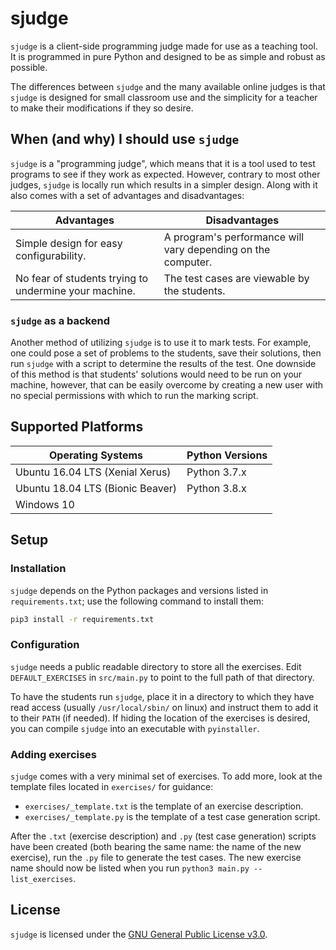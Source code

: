 sjudge
======

`sjudge` is a client-side programming judge made for use as a teaching tool.
It is programmed in pure Python and designed to be as simple and robust as possible.

The differences between `sjudge` and the many available online judges is that `sjudge` is designed for small classroom 
use and the simplicity for a teacher to make their modifications if they so desire.

When (and why) I should use `sjudge`
------------------------------------

`sjudge` is a "programming judge", which means that it is a tool used to test programs to see if they work as expected.
However, contrary to most other judges, `sjudge` is locally run which results in a simpler design.
Along with it also comes with a set of advantages and disadvantages:

| Advantages                                            | Disadvantages                                                 |
| ------------------------------------------------------|---------------------------------------------------------------|
| Simple design for easy configurability.               | A program's performance will vary depending on the computer.  |
| No fear of students trying to undermine your machine. | The test cases are viewable by the students.                  |

### `sjudge` as a backend

Another method of utilizing `sjudge` is to use it to mark tests.
For example, one could pose a set of problems to the students, save their solutions, then run `sjudge` with a script to 
determine the results of the test.
One downside of this method is that students' solutions would need to be run on your machine, however, that can be 
easily overcome by creating a new user with no special permissions with which to run the marking script.

Supported Platforms
-------------------

| Operating Systems                 | Python Versions   |
| ----------------------------------|-------------------|
| Ubuntu 16.04 LTS (Xenial Xerus)   | Python 3.7.x      |
| Ubuntu 18.04 LTS (Bionic Beaver)  | Python 3.8.x      |
| Windows 10                        |                   |

Setup
-----

### Installation

`sjudge` depends on the Python packages and versions listed in `requirements.txt`; use the following command to install 
them:

```bash
pip3 install -r requirements.txt
```

### Configuration

`sjudge` needs a public readable directory to store all the exercises. 
Edit `DEFAULT_EXERCISES` in `src/main.py` to point to the full path of that directory.

To have the students run `sjudge`, place it in a directory to which they have read access (usually `/usr/local/sbin/` 
on linux) and instruct them to add it to their `PATH` (if needed).
If hiding the location of the exercises is desired, you can compile `sjudge` into an executable with `pyinstaller`.

### Adding exercises

`sjudge` comes with a very minimal set of exercises.
To add more, look at the template files located in `exercises/` for guidance:

*   `exercises/_template.txt` is the template of an exercise description.
*   `exercises/_template.py` is the template of a test case generation script.

After the `.txt` (exercise description) and `.py` (test case generation) scripts have been created (both bearing the 
same name: the name of the new exercise), run the `.py` file to generate the test cases.
The new exercise name should now be listed when you run `python3 main.py --list_exercises`.

License
-------

`sjudge` is licensed under the [GNU General Public License v3.0](https://www.gnu.org/licenses/gpl-3.0.en.html).
